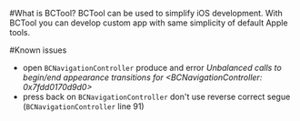 #What is BCTool?
BCTool can be used to simplify iOS development. With BCTool you can develop custom app with same simplicity of default Apple tools.


#Known issues
- open `BCNavigationController` produce and error *Unbalanced calls to begin/end appearance transitions for <BCNavigationController: 0x7fdd0170d9d0>*
- press back on `BCNavigationController` don't use reverse correct segue (`BCNavigationController` line 91)
